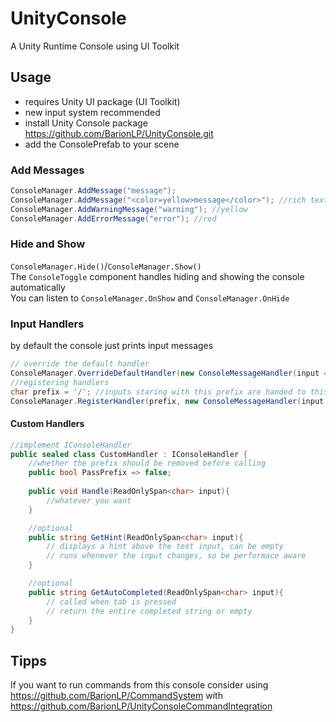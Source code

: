 # UnityConsole
A Unity Runtime Console using UI Toolkit

## Usage
- requires Unity UI package (UI Toolkit)
- new input system recommended
- install Unity Console package https://github.com/BarionLP/UnityConsole.git 
- add the ConsolePrefab to your scene

### Add Messages
```csharp
ConsoleManager.AddMessage("message");
ConsoleManager.AddMessage("<color=yellow>message</color>"); //rich text
ConsoleManager.AddWarningMessage("warning"); //yellow
ConsoleManager.AddErrorMessage("error"); //red
```
### Hide and Show
`ConsoleManager.Hide()`/`ConsoleManager.Show()`<br>
The `ConsoleToggle` component handles hiding and showing the console automatically<br>
You can listen to `ConsoleManager.OnShow` and `ConsoleManager.OnHide`  

### Input Handlers
by default the console just prints input messages
```csharp
// override the default handler
ConsoleManager.OverrideDefaultHandler(new ConsoleMessageHandler(input => {}));
//registering handlers
char prefix = '/'; //inputs staring with this prefix are handed to this handler
ConsoleManager.RegisterHandler(prefix, new ConsoleMessageHandler(input => {}));
```

#### Custom Handlers
```csharp
//implement IConsoleHandler
public sealed class CustomHandler : IConsoleHandler {
    //whether the prefix should be removed before calling
    public bool PassPrefix => false;
    
    public void Handle(ReadOnlySpan<char> input){
        //whatever you want
    }

    //optional
    public string GetHint(ReadOnlySpan<char> input){
        // displays a hint above the text input, can be empty
        // runs whenever the input changes, so be performace aware 
    }

    //optional
    public string GetAutoCompleted(ReadOnlySpan<char> input){
        // called when tab is pressed
        // return the entire completed string or empty 
    }
}
```

## Tipps
If you want to run commands from this console consider using https://github.com/BarionLP/CommandSystem with https://github.com/BarionLP/UnityConsoleCommandIntegration
